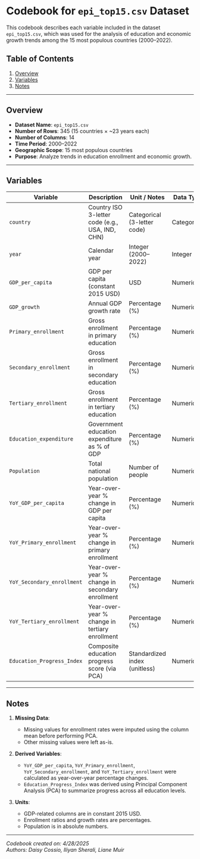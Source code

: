 # Codebook for `epi_top15.csv` Dataset

This codebook describes each variable included in the dataset `epi_top15.csv`, which was used for the analysis of education and economic growth trends among the 15 most populous countries (2000–2022).

## Table of Contents
1. [Overview](#overview)
2. [Variables](#variables)
3. [Notes](#notes)

---

## Overview

- **Dataset Name**: `epi_top15.csv`
- **Number of Rows**: 345 (15 countries × ~23 years each)
- **Number of Columns**: 14
- **Time Period**: 2000–2022
- **Geographic Scope**: 15 most populous countries
- **Purpose**: Analyze trends in education enrollment and economic growth.

---

## Variables

| Variable                  | Description                                              | Unit / Notes                     | Data Type      |
|---------------------------|----------------------------------------------------------|-----------------------------------|----------------|
| `country`                 | Country ISO 3-letter code (e.g., USA, IND, CHN)          | Categorical (3-letter code)      | Categorical    |
| `year`                    | Calendar year                                            | Integer (2000–2022)              | Integer        |
| `GDP_per_capita`          | GDP per capita (constant 2015 USD)                       | USD                              | Numeric        |
| `GDP_growth`              | Annual GDP growth rate                                   | Percentage (%)                   | Numeric        |
| `Primary_enrollment`      | Gross enrollment in primary education                    | Percentage (%)                   | Numeric        |
| `Secondary_enrollment`    | Gross enrollment in secondary education                  | Percentage (%)                   | Numeric        |
| `Tertiary_enrollment`     | Gross enrollment in tertiary education                   | Percentage (%)                   | Numeric        |
| `Education_expenditure`   | Government education expenditure as % of GDP            | Percentage (%)                   | Numeric        |
| `Population`              | Total national population                                | Number of people                 | Numeric        |
| `YoY_GDP_per_capita`      | Year-over-year % change in GDP per capita                | Percentage (%)                   | Numeric        |
| `YoY_Primary_enrollment`  | Year-over-year % change in primary enrollment            | Percentage (%)                   | Numeric        |
| `YoY_Secondary_enrollment`| Year-over-year % change in secondary enrollment          | Percentage (%)                   | Numeric        |
| `YoY_Tertiary_enrollment` | Year-over-year % change in tertiary enrollment           | Percentage (%)                   | Numeric        |
| `Education_Progress_Index`| Composite education progress score (via PCA)            | Standardized index (unitless)    | Numeric        |

---

## Notes

1. **Missing Data**:
   - Missing values for enrollment rates were imputed using the column mean before performing PCA.
   - Other missing values were left as-is.

2. **Derived Variables**:
   - `YoY_GDP_per_capita`, `YoY_Primary_enrollment`, `YoY_Secondary_enrollment`, and `YoY_Tertiary_enrollment` were calculated as year-over-year percentage changes.
   - `Education_Progress_Index` was derived using Principal Component Analysis (PCA) to summarize progress across all education levels.

3. **Units**:
   - GDP-related columns are in constant 2015 USD.
   - Enrollment ratios and growth rates are percentages.
   - Population is in absolute numbers.

---

*Codebook created on: 4/28/2025*  
*Authors: Daisy Cossio, Iliyan Sherali, Liane Muir*
